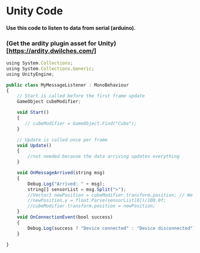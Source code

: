 # Unity Code
#### Use this code to listen to data from serial (arduino). 
### (Get the ardity plugin asset for Unity)[https://ardity.dwilches.com/]

```Javascript
using System.Collections;
using System.Collections.Generic;
using UnityEngine;

public class MyMessageListener : MonoBehaviour
{
    // Start is called before the first frame update
    GameObject cubeModifier;

    void Start()
    {
       // cubeModifier = GameObject.Find("Cube");
    }

    // Update is called once per frame
    void Update()
    {
        //not needed because the data arriving updates everything
    }

    void OnMessageArrived(string msg)
    {
        Debug.Log("Arrived: " + msg);
        string[] sensorList = msg.Split(">");
        //Vector3 newPosition = cubeModifier.transform.position; // We store the current position
        //newPosition.y = float.Parse(sensorList[0])/100.0f;
        //cubeModifier.transform.position = newPosition;
    }
    void OnConnectionEvent(bool success)
    {
        Debug.Log(success ? "Device connected" : "Device disconnected");
    }

}

```
